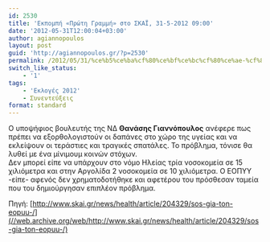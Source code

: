 ```yaml
---
id: 2530
title: 'Εκπομπή «Πρώτη Γραμμή» στο ΣΚΑΪ, 31-5-2012 09:00'
date: '2012-05-31T12:00:04+03:00'
author: agiannopoulos
layout: post
guid: 'http://agiannopoulos.gr/?p=2530'
permalink: /2012/05/31/%ce%b5%ce%ba%cf%80%ce%bf%ce%bc%cf%80%ce%ae-%cf%80%cf%81%cf%89%cf%84%ce%b7-%ce%b3%cf%81%ce%b1%ce%bc%ce%bc%ce%b7-%cf%83%cf%84%ce%bf-%cf%83%ce%ba%ce%b1%ce%b9-31-5-2012-0900/
switch_like_status:
    - '1'
tags:
    - 'Εκλογές 2012'
    - Συνεντεύξεις
format: standard
---
```


Ο υποψήφιος βουλευτής της ΝΔ **Θανάσης Γιαννόπουλος** ανέφερε πως πρέπει να εξορθολογιστούν οι δαπάνες στο χώρο της υγείας και να εκλείψουν οι τεράστιες και τραγικές σπατάλες. Το πρόβλημα, τόνισε θα λυθεί με ένα μίνιμουμ κοινών στόχων.  
Δεν μπορεί είπε να υπάρχουν στο νόμο Ηλείας τρία νοσοκομεία σε 15 χιλιόμετρα και στην Αργολίδα 2 νοσοκομεία σε 10 χιλιόμετρα. Ο ΕΟΠΥΥ -είπε- αφενός δεν χρηματοδοτήθηκε και αφετέρου του πρόσθεσαν ταμεία που του δημιούργησαν επιπλέον πρόβλημα.

Πηγή: [http://www.skai.gr/news/health/article/204329/sos-gia-ton-eopuu-/](//web.archive.org/web/http://www.skai.gr/news/health/article/204329/sos-gia-ton-eopuu-/)